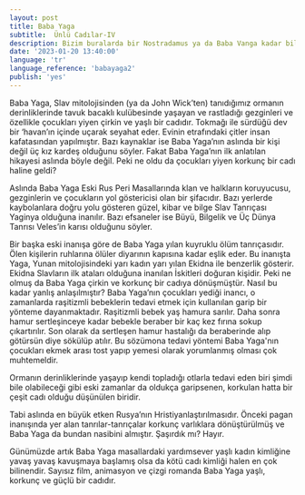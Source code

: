 ```yaml
---
layout: post
title: Baba Yaga
subtitle:  Ünlü Cadılar-IV
description: Bizim buralarda bir Nostradamus ya da Baba Vanga kadar bilinmese de, Mother Shipton ya da Shipton Ana İngiltere’nin en meşhur kahini ve cadısıdır.
date: '2023-01-20 13:40:00'
language: 'tr'
language_reference: 'babayaga2'
publish: 'yes'
---
```

Baba Yaga, Slav mitolojisinden (ya da John Wick’ten) tanıdığımız ormanın derinliklerinde tavuk bacaklı kulübesinde yaşayan ve rastladığı gezginleri ve özellikle çocukları yiyen çirkin ve yaşlı bir cadıdır. Tokmağı ile sürdüğü dev bir ‘havan’ın içinde uçarak seyahat eder. Evinin etrafındaki çitler insan kafatasından yapılmıştır. Bazı kaynaklar ise Baba Yaga’nın aslında bir kişi değil üç kız kardeş olduğunu söyler.
Fakat Baba Yaga’nın ilk anlatılan hikayesi aslında böyle değil.
Peki ne oldu da çocukları yiyen korkunç bir cadı haline geldi?

Aslında Baba Yaga Eski Rus Peri Masallarında klan ve halkların koruyucusu, gezginlerin ve çocukların yol göstericisi olan bir şifacıdır. Bazı yerlerde kaybolanlara doğru yolu gösteren güzel, kibar ve bilge Slav Tanrıçası Yaginya olduğuna inanılır. Bazı efsaneler ise Büyü, Bilgelik ve Üç Dünya Tanrısı Veles’in karısı olduğunu söyler.

Bir başka eski inanışa göre de Baba Yaga yılan kuyruklu ölüm tanrıçasıdır. Ölen kişilerin ruhlarına ölüler diyarının kapısına kadar eşlik eder. Bu inanışta Yaga, Yunan mitolojisindeki yarı kadın yarı yılan Ekidna ile benzerlik gösterir. Ekidna Slavların ilk ataları olduğuna inanılan İskitleri doğuran kişidir.
Peki ne olmuş da Baba Yaga çirkin ve korkunç bir cadıya dönüşmüştür. Nasıl bu kadar yanlış anlaşılmıştır?
Baba Yaga’nın çocukları yediği inancı, o zamanlarda raşitizmli bebeklerin tedavi etmek için kullanılan garip bir yönteme dayanmaktadır. Raşitizmli bebek yaş hamura sarılır. Daha sonra hamur sertleşinceye kadar bebekle beraber bir kaç kez fırına sokup çıkartırılır. Son olarak da sertleşen hamur hastalığı da beraberinde alıp götürsün diye sökülüp atılır. Bu sözümona tedavi yöntemi Baba Yaga'nın çocukları ekmek arası tost yapıp yemesi olarak yorumlanmış olması çok muhtemeldir.

Ormanın derinliklerinde yaşayıp kendi topladığı otlarla tedavi eden biri şimdi bile olabileceği gibi eski zamanlar da oldukça garipsenen, korkulan hatta bir çeşit cadı olduğu düşünülen biridir.

Tabi aslında en büyük etken Rusya’nın Hristiyanlaştırılmasıdır. Önceki pagan inanışında yer alan tanrılar-tanrıçalar korkunç varlıklara dönüştürülmüş ve Baba Yaga da bundan nasibini almıştır. Şaşırdık mı? Hayır.

Günümüzde artık Baba Yaga masallardaki yardımsever yaşlı kadın kimliğine yavaş yavaş kavuşmaya başlamış olsa da kötü cadı kimliği halen en çok bilinendir. Sayısız film, animasyon ve çizgi romanda Baba Yaga yaşlı, korkunç ve güçlü bir cadıdır.
